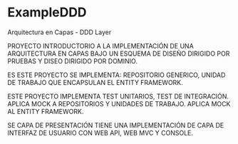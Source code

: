 # ExampleDDD
Arquitectura en Capas - DDD Layer

PROYECTO INTRODUCTORIO A LA IMPLEMENTACIÓN DE UNA ARQUITECTURA EN CAPAS BAJO UN ESQUEMA DE DISEÑO DIRIGIDO POR PRUEBAS Y
DISEO DIRIGIDO POR DOMINIO.

ES ESTE PROYECTO SE IMPLEMENTA: REPOSITORIO GENERICO, UNIDAD DE TRABAJO QUE ENCAPSULAN EL ENTITY FRAMEWORK.

ESTE PROYECTO IMPLEMENTA TEST UNITARIOS, TEST DE INTEGRACIÓN. APLICA MOCK A  REPOSITORIOS Y UNIDADES DE TRABAJO. APLICA MOCK AL ENTITY 
FRAMEWORK.

SE CAPA DE PRESENTACIÓN TIENE UNA IMPLEMENTACIÓN DE CAPA DE INTERFAZ DE USUARIO CON WEB API, WEB MVC Y CONSOLE.

